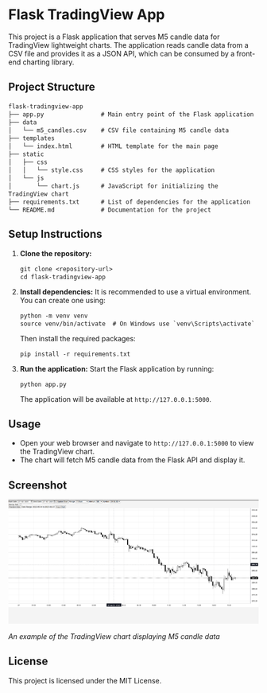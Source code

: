 # Flask TradingView App

This project is a Flask application that serves M5 candle data for TradingView lightweight charts. The application reads candle data from a CSV file and provides it as a JSON API, which can be consumed by a front-end charting library.

## Project Structure

```
flask-tradingview-app
├── app.py                # Main entry point of the Flask application
├── data
│   └── m5_candles.csv    # CSV file containing M5 candle data
├── templates
│   └── index.html        # HTML template for the main page
├── static
│   ├── css
│   │   └── style.css     # CSS styles for the application
│   └── js
│       └── chart.js      # JavaScript for initializing the TradingView chart
├── requirements.txt      # List of dependencies for the application
└── README.md             # Documentation for the project
```

## Setup Instructions

1. **Clone the repository:**
   ```
   git clone <repository-url>
   cd flask-tradingview-app
   ```

2. **Install dependencies:**
   It is recommended to use a virtual environment. You can create one using:
   ```
   python -m venv venv
   source venv/bin/activate  # On Windows use `venv\Scripts\activate`
   ```
   Then install the required packages:
   ```
   pip install -r requirements.txt
   ```

3. **Run the application:**
   Start the Flask application by running:
   ```
   python app.py
   ```
   The application will be available at `http://127.0.0.1:5000`.

## Usage

- Open your web browser and navigate to `http://127.0.0.1:5000` to view the TradingView chart.
- The chart will fetch M5 candle data from the Flask API and display it.

## Screenshot

![Flask TradingView App Screenshot](static/Screenshot%202025-03-16%20150743.png)

*An example of the TradingView chart displaying M5 candle data*
 
## License

This project is licensed under the MIT License.
